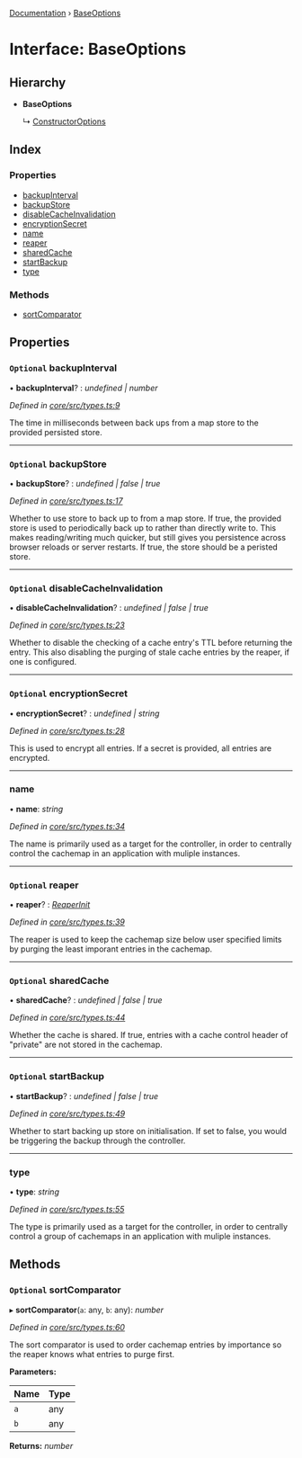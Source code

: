 [Documentation](../README.md) › [BaseOptions](baseoptions.md)

# Interface: BaseOptions

## Hierarchy

* **BaseOptions**

  ↳ [ConstructorOptions](constructoroptions.md)

## Index

### Properties

* [backupInterval](baseoptions.md#optional-backupinterval)
* [backupStore](baseoptions.md#optional-backupstore)
* [disableCacheInvalidation](baseoptions.md#optional-disablecacheinvalidation)
* [encryptionSecret](baseoptions.md#optional-encryptionsecret)
* [name](baseoptions.md#name)
* [reaper](baseoptions.md#optional-reaper)
* [sharedCache](baseoptions.md#optional-sharedcache)
* [startBackup](baseoptions.md#optional-startbackup)
* [type](baseoptions.md#type)

### Methods

* [sortComparator](baseoptions.md#optional-sortcomparator)

## Properties

### `Optional` backupInterval

• **backupInterval**? : *undefined | number*

*Defined in [core/src/types.ts:9](https://github.com/badbatch/cachemap/blob/f503e0e/packages/core/src/types.ts#L9)*

The time in milliseconds between back ups from a map store
to the provided persisted store.

___

### `Optional` backupStore

• **backupStore**? : *undefined | false | true*

*Defined in [core/src/types.ts:17](https://github.com/badbatch/cachemap/blob/f503e0e/packages/core/src/types.ts#L17)*

Whether to use store to back up to from a map store. If true,
the provided store is used to periodically back up to rather than
directly write to. This makes reading/writing much quicker, but
still gives you persistence across browser reloads or server
restarts. If true, the store should be a peristed store.

___

### `Optional` disableCacheInvalidation

• **disableCacheInvalidation**? : *undefined | false | true*

*Defined in [core/src/types.ts:23](https://github.com/badbatch/cachemap/blob/f503e0e/packages/core/src/types.ts#L23)*

Whether to disable the checking of a cache entry's TTL before
returning the entry. This also disabling the purging of stale
cache entries by the reaper, if one is configured.

___

### `Optional` encryptionSecret

• **encryptionSecret**? : *undefined | string*

*Defined in [core/src/types.ts:28](https://github.com/badbatch/cachemap/blob/f503e0e/packages/core/src/types.ts#L28)*

This is used to encrypt all entries. If a secret is provided,
all entries are encrypted.

___

###  name

• **name**: *string*

*Defined in [core/src/types.ts:34](https://github.com/badbatch/cachemap/blob/f503e0e/packages/core/src/types.ts#L34)*

The name is primarily used as a target for the controller, in order
to centrally control the cachemap in an application with muliple
instances.

___

### `Optional` reaper

• **reaper**? : *[ReaperInit](../README.md#reaperinit)*

*Defined in [core/src/types.ts:39](https://github.com/badbatch/cachemap/blob/f503e0e/packages/core/src/types.ts#L39)*

The reaper is used to keep the cachemap size below user specified limits
by purging the least imporant entries in the cachemap.

___

### `Optional` sharedCache

• **sharedCache**? : *undefined | false | true*

*Defined in [core/src/types.ts:44](https://github.com/badbatch/cachemap/blob/f503e0e/packages/core/src/types.ts#L44)*

Whether the cache is shared. If true, entries with a cache control
header of "private" are not stored in the cachemap.

___

### `Optional` startBackup

• **startBackup**? : *undefined | false | true*

*Defined in [core/src/types.ts:49](https://github.com/badbatch/cachemap/blob/f503e0e/packages/core/src/types.ts#L49)*

Whether to start backing up store on initialisation. If set to false,
you would be triggering the backup through the controller.

___

###  type

• **type**: *string*

*Defined in [core/src/types.ts:55](https://github.com/badbatch/cachemap/blob/f503e0e/packages/core/src/types.ts#L55)*

The type is primarily used as a target for the controller, in order
to centrally control a group of cachemaps in an application with muliple
instances.

## Methods

### `Optional` sortComparator

▸ **sortComparator**(`a`: any, `b`: any): *number*

*Defined in [core/src/types.ts:60](https://github.com/badbatch/cachemap/blob/f503e0e/packages/core/src/types.ts#L60)*

The sort comparator is used to order cachemap entries by importance so the
reaper knows what entries to purge first.

**Parameters:**

Name | Type |
------ | ------ |
`a` | any |
`b` | any |

**Returns:** *number*

